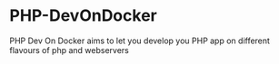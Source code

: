 # PHP-DevOnDocker
PHP Dev On Docker aims to let you develop you PHP app on different flavours of php and webservers
